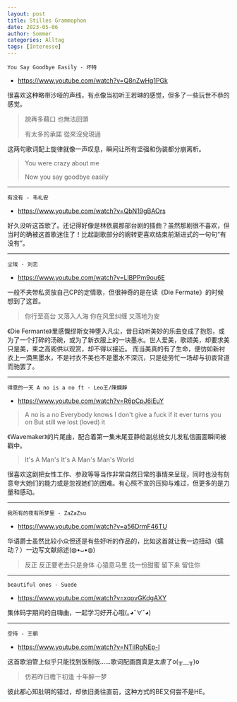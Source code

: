 ```yaml
---
layout: post
title: Stilles Grammophon
date: 2023-05-06
author: Sommer
categories: Alltag
tags: [Interesse]
---
```


`You Say Goodbye Easily - 坏特`

 - https://www.youtube.com/watch?v=Q8nZwHg1PGk

很喜欢这种略带沙哑的声线，有点像当初听王若琳的感觉，但多了一些玩世不恭的感觉。

> 說再多藉口 也無法回頭 
>
> 有太多的承諾 從來沒兌現過 

这两句歌词配上旋律就像一声叹息，瞬间让所有坚强和伪装都分崩离析。

> You were crazy about me 
>
> Now you say goodbye easily

---

`有没有 - 韦礼安`

 - https://www.youtube.com/watch?v=QbN19gBAOrs

好久没听这首歌了。还记得好像是林依晨那部台剧的插曲？虽然那剧很不喜欢，但当时的确被这首歌迷住了！比起副歌部分的婉转更喜欢结束前渐进式的一句句“有没有”。

---

`尘埃 - 刘恋`

 - https://www.youtube.com/watch?v=LlBPPm9ou6E

一般不夹带私货放自己CP的定情歌，但很神奇的是在读《Die Fermate》的时候想到了这首。

> 你行至高台
> 又落入人海
> 你在风里纠缠
> 又落地为安

《Die Fermante》里感慨缪斯女神堕入凡尘，昔日动听美妙的乐曲变成了抱怨，或为了一个打碎的汤碗，或为了新衣服上的一块墨水。世人爱美，歌颂美，却要求美只是美，束之高阁供以观赏，却不得以接近。
而当美真的有了生命，便彷如新衬衣上一滴黑墨水，不是衬衣不美也不是墨水不深沉，只是徒劳忙一场却与初衷背道而驰罢了。

---

`得意的一天 A no is a no ft - Leo王/陳嫻靜`

- https://www.youtube.com/watch?v=R6pCpJ6iEuY

> A no is a no
> Everybody knows
> I don't give a fuck if it ever turns you on
> But still we lost (loved) it

《Wavemaker》的片尾曲，配合着第一集末尾亚静给副总统女儿发私信画面瞬间被戳中。

> It's A Man's It's A Man's Man's World

很喜欢这剧把女性工作、参政等等当作非常自然日常的事情来呈现，同时也没有刻意夸大她们的能力或是忽视她们的困难。有心照不宣的压抑与难过，但更多的是力量和感动。

---

`我所有的夜有所梦里 - ZaZaZsu`

- https://www.youtube.com/watch?v=a56DrmF46TU

华语爵士虽然比较小众但还是有些好听的作品的，比如这首就让我一边扭动（蠕动？）一边写文献综述(◍•ᴗ•◍)

> 反正 反正要老去只是身体
> 心猿意马里
> 找一份甜蜜 留下来 留住你

---

`beautiful ones - Suede`

- https://www.youtube.com/watch?v=xqovGKdgAXY

集体码字期间的自嗨曲，一起学习好开心哦(｡◕ˇ∀ˇ◕)

---

`空待 - 王朝`

- https://www.youtube.com/watch?v=NTilRgNEp-I

这首歌油管上似乎只能找到饭制版……歌词配画面真是太虐了o(╥﹏╥)o

>仿若昨日檐下初逢
>十年醉一梦

彼此都心知肚明的错过，却依旧勇往直前，这种方式的BE又何尝不是HE。